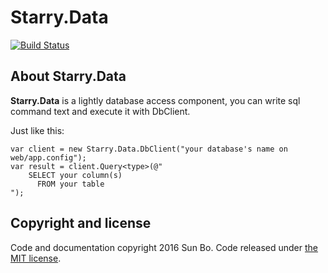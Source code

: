 # Starry.Data
[![Build Status](https://travis-ci.org/LuckyStarry/Starry.Data.svg)](https://travis-ci.org/LuckyStarry/Starry.Data)

## About Starry.Data
**Starry.Data** is a lightly database access component, you can write sql command text and execute it with DbClient.

Just like this:
```
var client = new Starry.Data.DbClient("your database's name on web/app.config");
var result = client.Query<type>(@"
    SELECT your column(s)
      FROM your table
");
```

## Copyright and license
Code and documentation copyright 2016 Sun Bo. Code released under [the MIT license](https://github.com/LuckyStarry/Starry.Data/blob/master/LICENSE).
